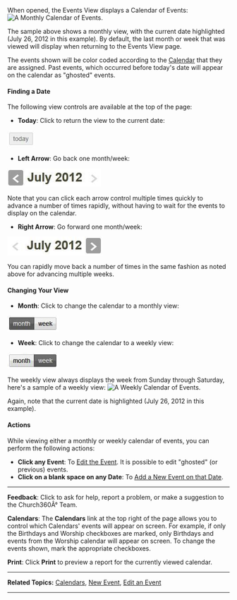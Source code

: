 When opened, the Events View displays a Calendar of Events: ![A Monthly
Calendar of Events.](Events_View_01.JPG "A Monthly Calendar of Events.")

The sample above shows a monthly view, with the current date highlighted
(July 26, 2012 in this example). By default, the last month or week that
was viewed will display when returning to the Events View page.

The events shown will be color coded according to the
[Calendar](events:%20Calendars) that they are assigned. Past events,
which occurred before today's date will appear on the calendar as
"ghosted" events.

#### Finding a Date

The following view controls are available at the top of the page:

-   **Today**: Click to return the view to the current date:

![Today](Events_View_02.JPG "Today")

-   **Left Arrow**: Go back one month/week:

![Left Arrow](Events_View_03.JPG "Left Arrow")

Note that you can click each arrow control multiple times quickly to
advance a number of times rapidly, without having to wait for the events
to display on the calendar.

-   **Right Arrow**: Go forward one month/week:

![Right Arrow](Events_View_04.JPG "Right Arrow")

You can rapidly move back a number of times in the same fashion as noted
above for advancing multiple weeks.

#### Changing Your View

-   **Month**: Click to change the calendar to a monthly view:

![Monthly View](Events_View_05.JPG "Monthly View")

-   **Week**: Click to change the calendar to a weekly view:

![Weekly View](Events_View_06.JPG "Weekly View")

The weekly view always displays the week from Sunday through Saturday,
here's a sample of a weekly view: ![A Weekly Calendar of
Events.](Events_View_07.JPG "A Weekly Calendar of Events.")

Again, note that the current date is highlighted (July 26, 2012 in this
example).

#### Actions

While viewing either a monthly or weekly calendar of events, you can
perform the following actions:

-   **Click any Event**: To [Edit the Event](events:%20Edit). It is
    possible to edit "ghosted" (or previous) events.
-   **Click on a blank space on any Date**: To [Add a New Event on that
    Date](events:%20New).

* * * * *

**Feedback**: Click **<Feedback>** to ask for help, report a problem, or
make a suggestion to the Church360Â° Team.

**Calendars**: The **Calendars** link at the top right of the page
allows you to control which Calendars' events will appear on screen. For
example, if only the Birthdays and Worship checkboxes are marked, only
Birthdays and events from the Worship calendar will appear on screen. To
change the events shown, mark the appropriate checkboxes.

**Print**: Click **Print** to preview a report for the currently viewed
calendar.

* * * * *

**Related Topics:** [Calendars](events:%20Calendars), [New
Event](events:%20New), [Edit an Event](events:%20Edit)

* * * * *
